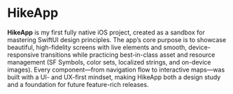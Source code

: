 # HikeApp

**HikeApp** is my first fully native iOS project, created as a sandbox for mastering SwiftUI design principles. The app’s core purpose is to showcase beautiful, high-fidelity screens with live elements and smooth, device-responsive transitions while practicing best-in-class asset and resource management (SF Symbols, color sets, localized strings, and on-device images). Every component—from navigation flow to interactive maps—was built with a UI- and UX-first mindset, making HikeApp both a design study and a foundation for future feature-rich releases.
